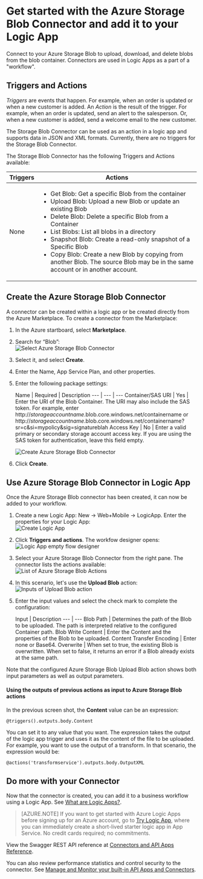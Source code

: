 <properties 
   pageTitle="Using the Azure Storage Blob Connector in Logic Apps | Microsoft Azure App Service" 
   description="How to create and configure the Azure Storage Blob Connector or API app and use it in a logic app in Azure App Service" 
   services="app-service\logic" 
   documentationCenter=".net,nodejs,java" 
   authors="anuragdalmia" 
   manager="dwrede" 
   editor=""/>

<tags
   ms.service="app-service-logic"
   ms.devlang="multiple"
   ms.topic="article"
   ms.tgt_pltfrm="na"
   ms.workload="integration" 
   ms.date="11/30/2015"
   ms.author="rajram"/>
   
# Get started with the Azure Storage Blob Connector and add it to your Logic App 
Connect to your Azure Storage Blob to upload, download, and delete blobs from the blob container. Connectors are used in Logic Apps as a part of a "workflow". 

## Triggers and Actions
*Triggers* are events that happen. For example, when an order is updated or when a new customer is added. An *Action* is the result of the trigger. For example, when an order is updated, send an alert to the salesperson. Or, when a new customer is added, send a welcome email to the new customer. 

The Storage Blob Connector can be used as an action in a logic app and supports data in JSON and XML formats. Currently, there are no triggers for the Storage Blob Connector. 

The Storage Blob Connector has the following Triggers and Actions available: 

Triggers | Actions
--- | ---
None | <ul><li>Get Blob: Get a specific Blob from the container</li><li>Upload Blob: Upload a new Blob or update an existing Blob</li><li>Delete Blob: Delete a specific Blob from a Container</li><li>List Blobs: List all blobs in a directory</li><li>Snapshot Blob: Create a read-only snapshot of a Specific Blob</li><li>Copy Blob: Create a new Blob by copying from another Blob.  The source Blob may be in the same account or in another account.</li></ul>


## Create the Azure Storage Blob Connector

A connector can be created within a logic app or be created directly from the Azure Marketplace. To create a connector from the Marketplace:  

1. In the Azure startboard, select **Marketplace**.
2. Search for “Blob”:  
    ![Select Azure Storage Blob Connector][2]

3. Select it, and select **Create**.
4. Enter the Name, App Service Plan, and other properties.
5. Enter the following package settings:

    Name | Required |  Description
--- | --- | ---
Container/SAS URI | Yes | Enter the URI of the Blob Container. The URI may also include the SAS token. For example, enter http://*storageaccountname*.blob.core.windows.net/containername or http://*storageaccountname*.blob.core.windows.net/containername?sr=c&si=mypolicy&sig=signatureblah
Access Key | No | Enter a valid primary or secondary storage account access key. If you are using the SAS token for authentication, leave this field empty.

    ![Create Azure Storage Blob Connector][3]

6. Click **Create**.

## Use Azure Storage Blob Connector in Logic App
Once the Azure Storage Blob connector has been created, it can now be added to your workflow.

1. Create a new Logic App: New -> Web+Mobile -> LogicApp. Enter the properties for your Logic App:  
    ![Create Logic App][4]

2. Click **Triggers and actions**. The workfow designer opens:  
    ![Logic App empty flow designer][5]

3. Select your Azure Storage Blob Connector from the right pane. The connector lists the actions available:  
    ![List of Azure Storage Blob Actions][10]

4. In this scenario, let's use the **Upload Blob** action:  
    ![Inputs of Upload Blob action][11]

5. Enter the input values and select the check mark to complete the configuration:

    Input | Description
--- | ---
Blob Path | Determines the path of the Blob to be uploaded. The path is interpreted relative to the configured Container path.
Blob Write Content | Enter the Content and the properties of the Blob to be uploaded.
Content Transfer Encoding | Enter none or Base64.
Overwrite | When set to true, the existing Blob is overwritten. When set to false, it returns an error if a Blob already exists at the same path.

Note that the configured Azure Storage Blob Upload Blob action shows both input parameters as well as output parameters.

#### Using the outputs of previous actions as input to Azure Storage Blob actions
In the previous screen shot, the **Content** value can be an expression:

    @triggers().outputs.body.Content

You can set it to any value that you want. The expression takes the output of the logic app trigger and uses it as the content of the file to be uploaded. For example, you want to use the output of a transform. In that scenario, the expression would be:

    @actions('transformservice').outputs.body.OutputXML

## Do more with your Connector
Now that the connector is created, you can add it to a business workflow using a Logic App. See [What are Logic Apps?](app-service-logic-what-are-logic-apps.md).

>[AZURE.NOTE] If you want to get started with Azure Logic Apps before signing up for an Azure account, go to [Try Logic App](https://tryappservice.azure.com/?appservice=logic), where you can immediately create a short-lived starter logic app in App Service. No credit cards required; no commitments.

View the Swagger REST API reference at [Connectors and API Apps Reference](http://go.microsoft.com/fwlink/p/?LinkId=529766).

You can also review performance statistics and control security to the connector. See [Manage and Monitor your built-in API Apps and Connectors](app-service-logic-monitor-your-connectors.md).

<!-- Image reference -->
[2]: ./media/app-service-logic-connector-azurestorageblob/SelectAzureStorageBlobConnector.PNG
[3]: ./media/app-service-logic-connector-azurestorageblob/CreateAzureStorageBlobConnector.PNG
[4]: ./media/app-service-logic-connector-azurestorageblob/CreateLogicApp.PNG
[5]: ./media/app-service-logic-connector-azurestorageblob/LogicAppEmptyFlowDesigner.PNG
[6]: ./media/app-service-logic-connector-azurestorageblob/ChooseBlobAvailableTrigger.PNG
[7]: ./media/app-service-logic-connector-azurestorageblob/BasicInputsBlobAvailableTrigger.PNG
[8]: ./media/app-service-logic-connector-azurestorageblob/AdvancedInputsBlobAvailableTrigger.PNG
[9]: ./media/app-service-logic-connector-azurestorageblob/ConfiguredBlobAvailableTrigger.PNG
[10]: ./media/app-service-logic-connector-azurestorageblob/ListOfAzureStorageBlobActions.PNG
[11]: ./media/app-service-logic-connector-azurestorageblob/BasicInputsUploadBlob.PNG
 




<!--HONumber=Mar16_HO4-->


